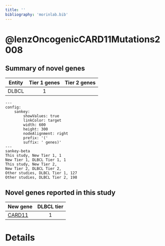 ```yaml
---
title: ''
bibliography: 'morinlab.bib'
---
```


# @lenzOncogenicCARD11Mutations2008
## Summary of novel genes

|Entity| Tier 1 genes| Tier 2 genes|
|:-:|:-:|:-:|
|DLBCL|1||
```mermaid
---
config:
    sankey:
        showValues: true
        linkColor: target
        width: 600
        height: 300
        nodeAlignment: right
        prefix: '('
        suffix: ' genes)'
---
sankey-beta
This study, New Tier 1, 1
New Tier 1, DLBCL Tier 1, 1
This study, New Tier 2, 
New Tier 2, DLBCL Tier 2, 
Other studies, DLBCL Tier 1, 127
Other studies, DLBCL Tier 2, 198
```


## Novel genes reported in this study

|New gene|DLBCL tier|
|:-|:-:|
|[CARD11](CARD11)|1 |

# Details

